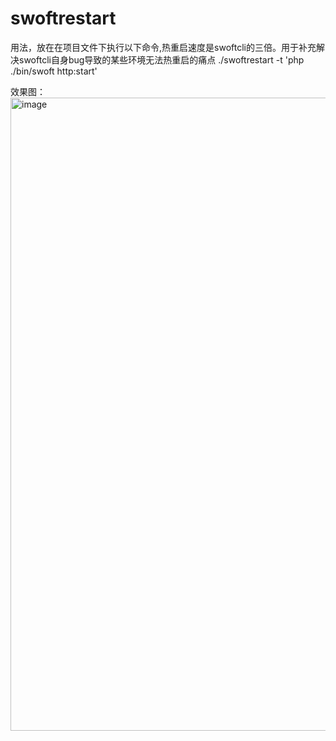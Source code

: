 # swoftrestart

用法，放在在项目文件下执行以下命令,热重启速度是swoftcli的三倍。用于补充解决swoftcli自身bug导致的某些环境无法热重启的痛点
./swoftrestart -t 'php ./bin/swoft http:start'

效果图： 
<img width="1013" alt="image" src="https://user-images.githubusercontent.com/73807441/156898778-eacfaf87-7557-4eab-8aca-2c0072525604.png">
